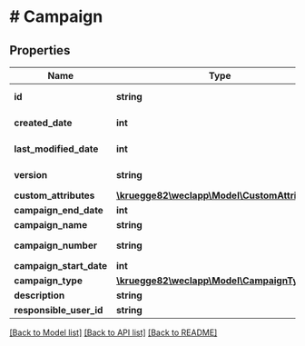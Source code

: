 # # Campaign

## Properties

Name | Type | Description | Notes
------------ | ------------- | ------------- | -------------
**id** | **string** |  | [optional] [readonly]
**created_date** | **int** |  | [optional] [readonly]
**last_modified_date** | **int** |  | [optional] [readonly]
**version** | **string** |  | [optional] [readonly]
**custom_attributes** | [**\kruegge82\weclapp\Model\CustomAttribute[]**](CustomAttribute.md) |  | [optional]
**campaign_end_date** | **int** |  | [optional]
**campaign_name** | **string** |  | [optional]
**campaign_number** | **string** |  | [optional] [readonly]
**campaign_start_date** | **int** |  | [optional]
**campaign_type** | [**\kruegge82\weclapp\Model\CampaignType**](CampaignType.md) |  | [optional]
**description** | **string** |  | [optional]
**responsible_user_id** | **string** |  | [optional]

[[Back to Model list]](../../README.md#models) [[Back to API list]](../../README.md#endpoints) [[Back to README]](../../README.md)
